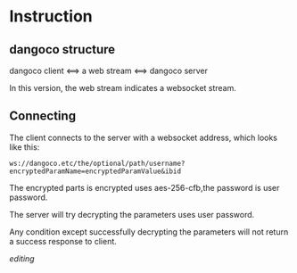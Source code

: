 # Instruction

## dangoco structure

dangoco client <==> a web stream <==> dangoco server

In this version, the web stream indicates a websocket stream.

## Connecting

The client connects to the server with a websocket address, which looks like this: 
```
ws://dangoco.etc/the/optional/path/username?encryptedParamName=encryptedParamValue&ibid
```

The encrypted parts is encrypted uses aes-256-cfb,the password is user password.

The server will try decrypting the parameters uses user password.

Any condition except successfully decrypting the parameters will not return a success response to client.

*editing*